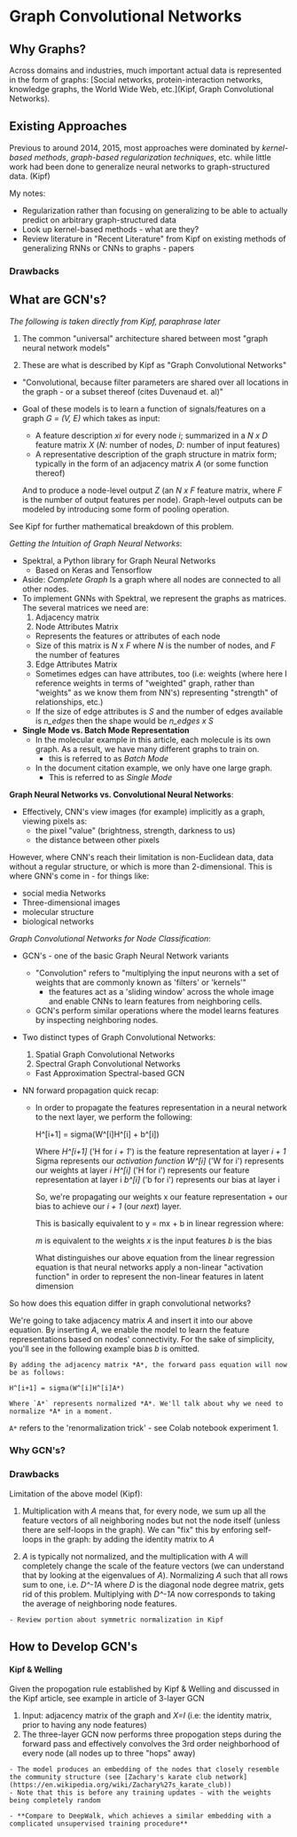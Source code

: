 # Graph Convolutional Networks

## Why Graphs?

Across domains and industries, much important actual data is represented in the form of graphs: [Social networks, protein-interaction networks, knowledge graphs, the World Wide Web, etc.](Kipf, Graph Convolutional Networks).

<!-- Understanding the connections and relationships between our data help us to make better predictions ? -->

## Existing Approaches

Previous to around 2014, 2015, most approaches were dominated by *kernel-based methods*, *graph-based regularization techniques*, etc. while little work had been done to generalize neural networks to graph-structured data. (Kipf)

My notes:

  - Regularization rather than focusing on generalizing to be able to actually predict on arbitrary graph-structured data
  - Look up kernel-based methods - what are they?
  - Review literature in "Recent Literature" from Kipf on existing methods of generalizing RNNs or CNNs to graphs - papers

### Drawbacks

## What are GCN's?

*The following is taken directly from Kipf, paraphrase later*

1. The common "universal" architecture shared between most "graph neural network models"

2. These are what is described by Kipf as "Graph Convolutional Networks"

  - "Convolutional, because filter parameters are shared over all locations in the graph - or a subset thereof (cites Duvenaud et. al)"
  - Goal of these models is to learn a function of signals/features on a graph *G = (V, E)* which takes as input:
    - A feature description *xi* for every node *i*; summarized in a *N x D* feature matrix *X* (*N*: number of nodes, *D*: number of input features)
    - A representative description of the graph structure in matrix form; typically in the form of an adjacency matrix *A* (or some function thereof)

    And to produce a node-level output *Z* (an *N x F* feature matrix, where *F* is the number of output features per node). Graph-level outputs can be modeled by introducing some form of pooling operation.

See Kipf for further mathematical breakdown of this problem.

*Getting the Intuition of Graph Neural Networks*:

- Spektral, a Python library for Graph Neural Networks
  - Based on Keras and Tensorflow
- Aside: *Complete Graph* Is a graph where all nodes are connected to all other nodes.
- To implement GNNs with Spektral, we represent the graphs as matrices. The several matrices we need are:
  1. Adjacency matrix
  2. Node Attributes Matrix
    - Represents the features or attributes of each node
    - Size of this matrix is *N* x *F* where *N* is the number of nodes, and *F* the number of features
  3. Edge Attributes Matrix
    - Sometimes edges can have attributes, too (i.e: weights (where here I reference weights in terms of "weighted" graph, rather than "weights" as we know them from NN's) representing "strength" of relationships, etc.)
    - If the size of edge attributes is *S* and the number of edges available is *n_edges* then the shape would be *n_edges x S*
- **Single Mode vs. Batch Mode Representation**
  - In the molecular example in this article, each molecule is its own graph. As a result, we have many different graphs to train on.
    - this is referred to as *Batch Mode*
  - In the document citation example, we only have one large graph.
    - This is referred to as *Single Mode*


**Graph Neural Networks vs. Convolutional Neural Networks**:

- Effectively, CNN's view images (for example) implicitly as a graph, viewing pixels as:
  - the pixel "value" (brightness, strength, darkness to us)
  - the distance between other pixels

However, where CNN's reach their limitation is non-Euclidean data, data without a regular structure, or which is more than 2-dimensional. This is where GNN's come in - for things like:

  - social media Networks
  - Three-dimensional images
  - molecular structure
  - biological networks


*Graph Convolutional Networks for Node Classification*:

- GCN's - one of the basic Graph Neural Network variants
  - "Convolution" refers to "multiplying the input neurons with a set of weights that are commonly known as 'filters' or 'kernels'"
    - the features act as a 'sliding window' across the whole image and enable CNNs to learn features from neighboring cells.
  - GCN's perform similar operations where the model learns features by inspecting neighboring nodes.

- Two distinct types of Graph Convolutional Networks:

  1. Spatial Graph Convolutional Networks
  2. Spectral Graph Convolutional Networks
    - Fast Approximation Spectral-based GCN

- NN forward propagation quick recap:

  - In order to propagate the features representation in a neural network to the next layer, we perform the following:

    H^[i+1] = sigma(W^[i]H^[i] + b^[i])

    Where *H^[i+1]* ('H for *i + 1*') is the feature representation at layer *i + 1*
    Sigma represents our *activation function*
    *W^[i]* ('W for i') represents our weights at layer *i*
    *H^[i]* ('H for i') represents our feature representation at layer i
    *b^[i]* ('b for i') represents our bias at layer i

    So, we're propagating our weights x our feature representation + our bias to achieve our *i + 1* (our *next*) layer.

    This is basically equivalent to y = mx + b in linear regression where:

    *m* is equivalent to the weights
    *x* is the input features
    *b* is the bias

    What distinguishes our above equation from the linear regression equation is that neural networks apply a non-linear "activation function" in order to represent the non-linear features in latent dimension

So how does this equation differ in graph convolutional networks?

We're going to take adjacency matrix *A* and insert it into our above equation. By inserting *A*, we enable the model to learn the feature representations based on nodes' connectivity. For the sake of simplicity, you'll see in the following example bias *b* is omitted.

    By adding the adjacency matrix *A*, the forward pass equation will now be as follows:

    H^[i+1] = sigma(W^[i]H^[i]A*)

    Where `A*` represents normalized *A*. We'll talk about why we need to normalize *A* in a moment.

`A*` refers to the 'renormalization trick' - see Colab notebook experiment 1.

### Why GCN's?

### Drawbacks

Limitation of the above model (Kipf):

  1. Multiplication with *A* means that, for every node, we sum up all the feature vectors of all neighboring nodes but not the node itself (unless there are self-loops in the graph). We can "fix" this by enforing self-loops in the graph: by adding the identity matrix to *A*

  2. *A* is typically not normalized, and the multiplication with *A* will completely change the scale of the feature vectors (we can understand that by looking at the eigenvalues of *A*). Normalizing *A* such that all rows sum to one, i.e. *D^-1A* where *D* is the diagonal node degree matrix, gets rid of this problem. Multiplying with *D^-1A* now corresponds to taking the average of neighboring node features.

    - Review portion about symmetric normalization in Kipf



## How to Develop GCN's

#### Kipf & Welling

Given the propogation rule established by Kipf & Welling and discussed in the Kipf article, see example in article of 3-layer GCN

  1. Input: adjacency matrix of the graph and *X=I* (i.e: the identity matrix, prior to having any node features)
  2. The three-layer GCN now performs three propogation steps during the forward pass and effectively convolves the 3rd order neighborhood of every node (all nodes up to three "hops" away)

    - The model produces an embedding of the nodes that closely resemble the community structure (see [Zachary's karate club network](https://en.wikipedia.org/wiki/Zachary%27s_karate_club))
    - Note that this is before any training updates - with the weights being completely random

    - **Compare to DeepWalk, which achieves a similar embedding with a complicated unsupervised training procedure**
